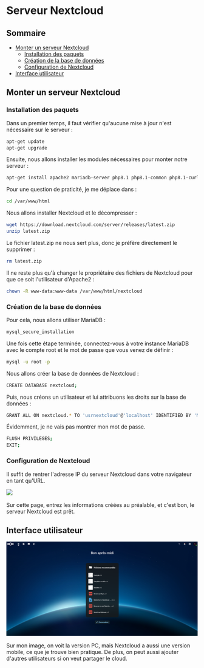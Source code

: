 # Serveur Nextcloud

## Sommaire

- [Monter un serveur Nextcloud](#monter-un-serveur-nextcloud)
  - [Installation des paquets](#installation-des-paquets)
  - [Création de la base de données](#création-de-la-base-de-données)
  - [Configuration de Nextcloud](#configuration-de-nextcloud)
- [Interface utilisateur](#interface-utilisateur)

## Monter un serveur Nextcloud

### Installation des paquets

Dans un premier temps, il faut vérifier qu'aucune mise à jour n'est nécessaire sur le serveur :

```bash
apt-get update
apt-get upgrade
```

Ensuite, nous allons installer les modules nécessaires pour monter notre serveur :

```bash
apt-get install apache2 mariadb-server php8.1 php8.1-common php8.1-curl php8.1-gd php8.1-intl php8.1-mbstring php8.1-xmlrpc php8.1-mysql php8.1-xml php8.1-cli php8.1-zip wget unzip
```

Pour une question de praticité, je me déplace dans :

```bash
cd /var/www/html
```

Nous allons installer Nextcloud et le décompresser :

```bash
wget https://download.nextcloud.com/server/releases/latest.zip
unzip latest.zip
```

Le fichier latest.zip ne nous sert plus, donc je préfère directement le supprimer :

```bash
rm latest.zip
```

Il ne reste plus qu'à changer le propriétaire des fichiers de Nextcloud pour que ce soit l'utilisateur d'Apache2 :

```bash
chown -R www-data:www-data /var/www/html/nextcloud
```

### Création de la base de données

Pour cela, nous allons utiliser MariaDB :

```bash
mysql_secure_installation
```

Une fois cette étape terminée, connectez-vous à votre instance MariaDB avec le compte root et le mot de passe que vous venez de définir :

```bash
mysql -u root -p
```

Nous allons créer la base de données de Nextcloud :

```bash
CREATE DATABASE nextcloud;
```

Puis, nous créons un utilisateur et lui attribuons les droits sur la base de données :

```bash
GRANT ALL ON nextcloud.* TO 'usrnextcloud'@'localhost' IDENTIFIED BY 'MOT_DE_PASSE';
```

Évidemment, je ne vais pas montrer mon mot de passe.

```bash
FLUSH PRIVILEGES;
EXIT;
```

### Configuration de Nextcloud

Il suffit de rentrer l'adresse IP du serveur Nextcloud dans votre navigateur en tant qu'URL.

![](https://www.it-connect.fr/wp-content-itc/uploads/2023/03/Installer-Nextcloud-sur-Debian-11-Etape-1.jpg)

Sur cette page, entrez les informations créées au préalable, et c'est bon, le serveur Nextcloud est prêt.

## Interface utilisateur

![](image/interfaceclientnextcloud.png)

Sur mon image, on voit la version PC, mais Nextcloud a aussi une version mobile, ce que je trouve bien pratique.
De plus, on peut aussi ajouter d'autres utilisateurs si on veut partager le cloud.